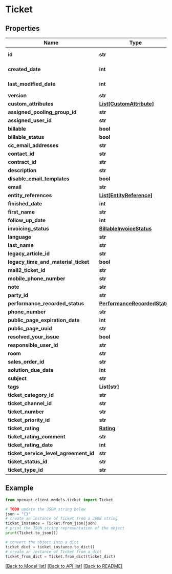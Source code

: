 # Ticket


## Properties

Name | Type | Description | Notes
------------ | ------------- | ------------- | -------------
**id** | **str** |  | [optional] [readonly] 
**created_date** | **int** |  | [optional] [readonly] 
**last_modified_date** | **int** |  | [optional] [readonly] 
**version** | **str** |  | [optional] 
**custom_attributes** | [**List[CustomAttribute]**](CustomAttribute.md) |  | [optional] 
**assigned_pooling_group_id** | **str** |  | [optional] 
**assigned_user_id** | **str** |  | [optional] 
**billable** | **bool** |  | [optional] 
**billable_status** | **bool** |  | [optional] 
**cc_email_addresses** | **str** |  | [optional] 
**contact_id** | **str** |  | [optional] 
**contract_id** | **str** |  | [optional] 
**description** | **str** |  | [optional] 
**disable_email_templates** | **bool** |  | [optional] 
**email** | **str** |  | [optional] 
**entity_references** | [**List[EntityReference]**](EntityReference.md) |  | [optional] 
**finished_date** | **int** |  | [optional] 
**first_name** | **str** |  | [optional] 
**follow_up_date** | **int** |  | [optional] 
**invoicing_status** | [**BillableInvoiceStatus**](BillableInvoiceStatus.md) |  | [optional] 
**language** | **str** |  | [optional] 
**last_name** | **str** |  | [optional] 
**legacy_article_id** | **str** |  | [optional] 
**legacy_time_and_material_ticket** | **bool** |  | [optional] 
**mail2_ticket_id** | **str** |  | [optional] 
**mobile_phone_number** | **str** |  | [optional] 
**note** | **str** |  | [optional] 
**party_id** | **str** |  | [optional] 
**performance_recorded_status** | [**PerformanceRecordedStatus**](PerformanceRecordedStatus.md) |  | [optional] 
**phone_number** | **str** |  | [optional] 
**public_page_expiration_date** | **int** |  | [optional] 
**public_page_uuid** | **str** |  | [optional] 
**resolved_your_issue** | **bool** |  | [optional] 
**responsible_user_id** | **str** |  | [optional] 
**room** | **str** |  | [optional] 
**sales_order_id** | **str** |  | [optional] 
**solution_due_date** | **int** |  | [optional] 
**subject** | **str** |  | [optional] 
**tags** | **List[str]** |  | [optional] 
**ticket_category_id** | **str** |  | [optional] 
**ticket_channel_id** | **str** |  | [optional] 
**ticket_number** | **str** |  | [optional] 
**ticket_priority_id** | **str** |  | [optional] 
**ticket_rating** | [**Rating**](Rating.md) |  | [optional] 
**ticket_rating_comment** | **str** |  | [optional] 
**ticket_rating_date** | **int** |  | [optional] 
**ticket_service_level_agreement_id** | **str** |  | [optional] 
**ticket_status_id** | **str** |  | [optional] 
**ticket_type_id** | **str** |  | [optional] 

## Example

```python
from openapi_client.models.ticket import Ticket

# TODO update the JSON string below
json = "{}"
# create an instance of Ticket from a JSON string
ticket_instance = Ticket.from_json(json)
# print the JSON string representation of the object
print(Ticket.to_json())

# convert the object into a dict
ticket_dict = ticket_instance.to_dict()
# create an instance of Ticket from a dict
ticket_from_dict = Ticket.from_dict(ticket_dict)
```
[[Back to Model list]](../README.md#documentation-for-models) [[Back to API list]](../README.md#documentation-for-api-endpoints) [[Back to README]](../README.md)


